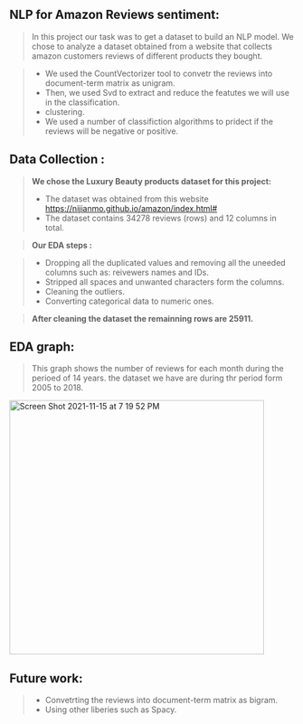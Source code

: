 ## NLP for Amazon Reviews sentiment:
> In this project our task was to get a dataset to build an NLP model. We chose to analyze a dataset obtained from a website that collects amazon customers reviews of different products they bought.


> -  We used the CountVectorizer tool to convetr the reviews into document-term matrix as unigram.
> -  Then, we used Svd to extract and reduce the featutes we will use in the classification. 
> -  clustering.
> -  We used a number of classifiction algorithms to pridect if the reviews will be negative or positive.

## Data Collection :

>**We chose the Luxury Beauty products dataset for this project:**
>- The dataset was obtained from  this website https://nijianmo.github.io/amazon/index.html# 
>- The dataset contains 34278 reviews (rows) and 12 columns in total.


>**Our EDA steps :**

>- Dropping all the duplicated values and removing all the uneeded columns such as: reivewers names and IDs.
>- Stripped all spaces and unwanted characters form the columns.
>- Cleaning the outliers.
>- Converting categorical data to numeric ones.

>**After cleaning the dataset the remainning rows are 25911.**

## EDA graph:

>This graph shows the number of reviews for each month during the perioed of 14 years. the dataset we have are during thr period form 2005 to 2018.
<img width="450" alt="Screen Shot 2021-11-15 at 7 19 52 PM" src="https://user-images.githubusercontent.com/90554959/141822071-f1193171-3d7e-4835-9b29-318088a93519.png">


## Future work:

>- Convetrting the reviews into document-term matrix as bigram.
>- Using other liberies such as Spacy.

